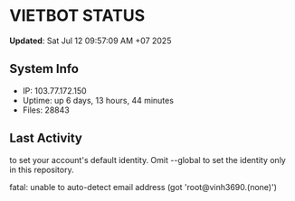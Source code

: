 # VIETBOT STATUS
**Updated**: Sat Jul 12 09:57:09 AM +07 2025

## System Info
- IP: 103.77.172.150
- Uptime: up 6 days, 13 hours, 44 minutes
- Files: 28843

## Last Activity

to set your account's default identity.
Omit --global to set the identity only in this repository.

fatal: unable to auto-detect email address (got 'root@vinh3690.(none)')

